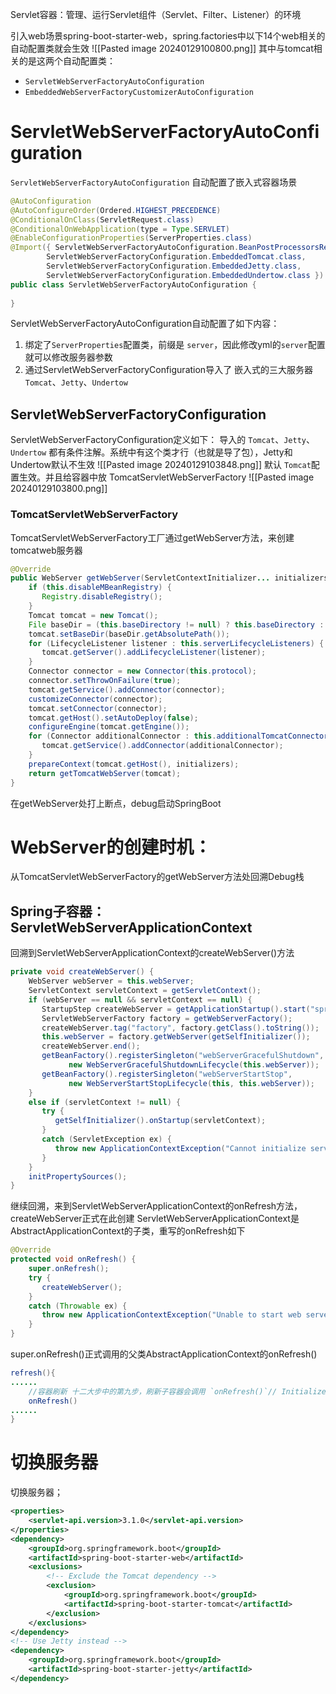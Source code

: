 Servlet容器：管理、运行Servlet组件（Servlet、Filter、Listener）的环境


引入web场景spring-boot-starter-web，spring.factories中以下14个web相关的自动配置类就会生效
![[Pasted image 20240129100800.png]]
其中与tomcat相关的是这两个自动配置类：
- `ServletWebServerFactoryAutoConfiguration`
- `EmbeddedWebServerFactoryCustomizerAutoConfiguration`
# ServletWebServerFactoryAutoConfiguration
`ServletWebServerFactoryAutoConfiguration` 自动配置了嵌入式容器场景
```java
@AutoConfiguration
@AutoConfigureOrder(Ordered.HIGHEST_PRECEDENCE)
@ConditionalOnClass(ServletRequest.class)
@ConditionalOnWebApplication(type = Type.SERVLET)
@EnableConfigurationProperties(ServerProperties.class)
@Import({ ServletWebServerFactoryAutoConfiguration.BeanPostProcessorsRegistrar.class,
		ServletWebServerFactoryConfiguration.EmbeddedTomcat.class,
		ServletWebServerFactoryConfiguration.EmbeddedJetty.class,
		ServletWebServerFactoryConfiguration.EmbeddedUndertow.class })
public class ServletWebServerFactoryAutoConfiguration {
    
}
```
ServletWebServerFactoryAutoConfiguration自动配置了如下内容：
1. 绑定了`ServerProperties`配置类，前缀是 `server`，因此修改yml的`server`配置就可以修改服务器参数
2. 通过ServletWebServerFactoryConfiguration导入了 嵌入式的三大服务器 `Tomcat`、`Jetty`、`Undertow`
## ServletWebServerFactoryConfiguration
ServletWebServerFactoryConfiguration定义如下：
导入的 `Tomcat`、`Jetty`、`Undertow` 都有条件注解。系统中有这个类才行（也就是导了包），Jetty和Undertow默认不生效
![[Pasted image 20240129103848.png]]
默认 `Tomcat`配置生效。并且给容器中放 TomcatServletWebServerFactory
![[Pasted image 20240129103800.png]]
### TomcatServletWebServerFactory
TomcatServletWebServerFactory工厂通过getWebServer方法，来创建tomcatweb服务器
```java
@Override  
public WebServer getWebServer(ServletContextInitializer... initializers) {  
    if (this.disableMBeanRegistry) {  
       Registry.disableRegistry();  
    }  
    Tomcat tomcat = new Tomcat();  
    File baseDir = (this.baseDirectory != null) ? this.baseDirectory : createTempDir("tomcat");  
    tomcat.setBaseDir(baseDir.getAbsolutePath());  
    for (LifecycleListener listener : this.serverLifecycleListeners) {  
       tomcat.getServer().addLifecycleListener(listener);  
    }  
    Connector connector = new Connector(this.protocol);  
    connector.setThrowOnFailure(true);  
    tomcat.getService().addConnector(connector);  
    customizeConnector(connector);  
    tomcat.setConnector(connector);  
    tomcat.getHost().setAutoDeploy(false);  
    configureEngine(tomcat.getEngine());  
    for (Connector additionalConnector : this.additionalTomcatConnectors) {  
       tomcat.getService().addConnector(additionalConnector);  
    }  
    prepareContext(tomcat.getHost(), initializers);  
    return getTomcatWebServer(tomcat);  
}
```

在getWebServer处打上断点，debug启动SpringBoot
# WebServer的创建时机：

从TomcatServletWebServerFactory的getWebServer方法处回溯Debug栈
## Spring子容器：ServletWebServerApplicationContext
回溯到ServletWebServerApplicationContext的createWebServer()方法
```java
private void createWebServer() {  
    WebServer webServer = this.webServer;  
    ServletContext servletContext = getServletContext();  
    if (webServer == null && servletContext == null) {  
       StartupStep createWebServer = getApplicationStartup().start("spring.boot.webserver.create");  
       ServletWebServerFactory factory = getWebServerFactory();  
       createWebServer.tag("factory", factory.getClass().toString());  
       this.webServer = factory.getWebServer(getSelfInitializer());  
       createWebServer.end();  
       getBeanFactory().registerSingleton("webServerGracefulShutdown",  
             new WebServerGracefulShutdownLifecycle(this.webServer));  
       getBeanFactory().registerSingleton("webServerStartStop",  
             new WebServerStartStopLifecycle(this, this.webServer));  
    }  
    else if (servletContext != null) {  
       try {  
          getSelfInitializer().onStartup(servletContext);  
       }  
       catch (ServletException ex) {  
          throw new ApplicationContextException("Cannot initialize servlet context", ex);  
       }  
    }  
    initPropertySources();  
}
```
继续回溯，来到ServletWebServerApplicationContext的onRefresh方法，createWebServer正式在此创建
ServletWebServerApplicationContext是AbstractApplicationContext的子类，重写的onRefresh如下
```java
@Override  
protected void onRefresh() {  
    super.onRefresh();  
    try {  
       createWebServer();  
    }  
    catch (Throwable ex) {  
       throw new ApplicationContextException("Unable to start web server", ex);  
    }  
}
```
super.onRefresh()正式调用的父类AbstractApplicationContext的onRefresh() 
```java
refresh(){
......
	//容器刷新 十二大步中的第九步，刷新子容器会调用 `onRefresh()`// Initialize other special beans in specific context subclasses.
	onRefresh() 
......
}
```

# 切换服务器

切换服务器；
```xml
<properties>
    <servlet-api.version>3.1.0</servlet-api.version>
</properties>
<dependency>
    <groupId>org.springframework.boot</groupId>
    <artifactId>spring-boot-starter-web</artifactId>
    <exclusions>
        <!-- Exclude the Tomcat dependency -->
        <exclusion>
            <groupId>org.springframework.boot</groupId>
            <artifactId>spring-boot-starter-tomcat</artifactId>
        </exclusion>
    </exclusions>
</dependency>
<!-- Use Jetty instead -->
<dependency>
    <groupId>org.springframework.boot</groupId>
    <artifactId>spring-boot-starter-jetty</artifactId>
</dependency>
```
